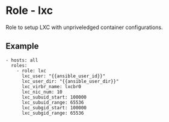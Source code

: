 Role - lxc
===========

Role to setup LXC with unpriveledged container configurations.


Example
-------

```
- hosts: all
  roles:
    - role: lxc
      lxc_user: "{{ansible_user_id}}"
      lxc_user_dir: "{{ansible_user_dir}}"
      lxc_virbr_name: lxcbr0
      lxc_nic_num: 10
      lxc_subuid_start: 100000
      lxc_subuid_range: 65536
      lxc_subgid_start: 100000
      lxc_subgid_range: 65536
```
